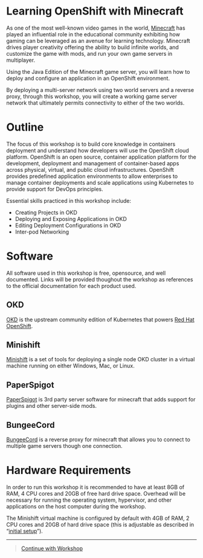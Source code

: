 # Learning OpenShift with Minecraft
As one of the most well-known video games in the world, [Minecraft](https://www.minecraft.net/) has played an influential role in the educational community exhibiting how gaming can be leveraged as an avenue for learning technology. Minecraft drives player creativity offering the ability to build infinite worlds, and customize the game with mods, and run your own game servers in multiplayer. 

Using the Java Edition of the Minecraft game server, you will learn how to deploy and configure an application in an OpenShift environment. 

By deploying a multi-server network using two world servers and a reverse proxy, through this workshop, you will create a working game server network that ultimately permits connectivity to either of the two worlds.


# Outline
The focus of this workshop is to build core knowledge in containers deployment and understand how developers will use the OpenShift cloud platform. 
OpenShift is an open source, container application platform for the development, deployment and management of container-based apps across physical, virtual, and public cloud infrastructures. OpenShift provides predefined application environments to allow enterprises to manage container deployments and scale applications using Kubernetes to provide support for DevOps principles. 

Essential skills practiced in this workshop include:

* Creating Projects in OKD
* Deploying and Exposing Applications in OKD
* Editing Deployment Configurations in OKD
* Inter-pod Networking


# Software

All software used in this workshop is free, opensource, and well documented. Links will be provided thoughout the workshop as references to the official documentation for each product used.

## OKD
[OKD](https://www.okd.io/) is the upstream community edition of Kubernetes that powers [Red Hat OpenShift](https://www.openshift.com/).

## Minishift
[Minishift](https://www.okd.io/minishift/) is a set of tools for deploying a single node OKD cluster in a virtual machine running on either Windows, Mac, or Linux.

## PaperSpigot
[PaperSpigot](https://papermc.io/) is 3rd party server software for minecraft that adds support for plugins and other server-side mods.

## BungeeCord
[BungeeCord](https://www.spigotmc.org/wiki/bungeecord/) is a reverse proxy for minecraft that allows you to connect to multiple game servers though one connection.

# Hardware Requirements
In order to run this workshop it is recommended to have at least 8GB of RAM, 4 CPU cores and 20GB of free hard drive space. Overhead will be necessary for running the operating system, hypervisor, and other applications on the host computer during the workshop.

The Minishift virtual machine is configured by default with 4GB of RAM, 2 CPU cores and 20GB of hard drive space (this is adjustable as described in “[initial setup](https://github.com/red-hat-academy/openshift-workshop/wiki/initial-setup)”). 
***
>[Continue with Workshop](https://github.com/red-hat-academy/openshift-workshop/wiki)
